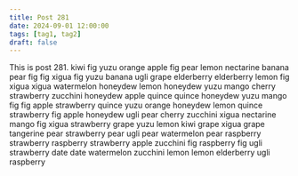 ```yaml
---
title: Post 281
date: 2024-09-01 12:00:00
tags: [tag1, tag2]
draft: false
---
```

This is post 281.
kiwi
fig
yuzu
orange
apple
fig
pear
lemon
nectarine
banana
pear
fig
fig
xigua
fig
yuzu
banana
ugli
grape
elderberry
elderberry
lemon
fig
xigua
xigua
watermelon
honeydew
lemon
honeydew
yuzu
mango
cherry
strawberry
zucchini
honeydew
apple
quince
quince
honeydew
yuzu
mango
fig
fig
apple
strawberry
quince
yuzu
orange
honeydew
lemon
quince
strawberry
fig
apple
honeydew
ugli
pear
cherry
zucchini
xigua
nectarine
mango
fig
xigua
strawberry
grape
yuzu
lemon
kiwi
grape
xigua
grape
tangerine
pear
strawberry
pear
ugli
pear
watermelon
pear
raspberry
strawberry
raspberry
strawberry
apple
zucchini
fig
raspberry
fig
ugli
strawberry
date
date
watermelon
zucchini
lemon
lemon
elderberry
ugli
raspberry
